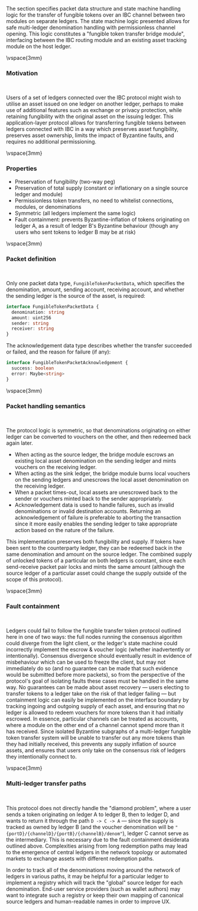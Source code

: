 The section specifies packet data structure and state machine handling logic for the transfer of fungible tokens over an IBC channel between two modules on separate ledgers. The state machine logic presented allows for safe multi-ledger denomination handling with permissionless channel opening. This logic constitutes a "fungible token transfer bridge module", interfacing between the IBC routing module and an existing asset tracking module on the host ledger.

\vspace{3mm}

### Motivation

&nbsp;

Users of a set of ledgers connected over the IBC protocol might wish to utilise an asset issued on one ledger on another ledger, perhaps to make use of additional features such as exchange or privacy protection, while retaining fungibility with the original asset on the issuing ledger. This application-layer protocol allows for transferring fungible tokens between ledgers connected with IBC in a way which preserves asset fungibility, preserves asset ownership, limits the impact of Byzantine faults, and requires no additional permissioning.

\vspace{3mm}

### Properties

- Preservation of fungibility (two-way peg)
- Preservation of total supply (constant or inflationary on a single source ledger and module)
- Permissionless token transfers, no need to whitelist connections, modules, or denominations
- Symmetric (all ledgers implement the same logic)
- Fault containment: prevents Byzantine-inflation of tokens originating on ledger A, as a result of ledger B's Byzantine behaviour (though any users who sent tokens to ledger B may be at risk)

\vspace{3mm}

### Packet definition

&nbsp;

Only one packet data type, `FungibleTokenPacketData`, which specifies the denomination, amount, sending account, receiving account, and whether the sending ledger is the source of the asset, is required:

```typescript
interface FungibleTokenPacketData {
  denomination: string
  amount: uint256
  sender: string
  receiver: string
}
```

The acknowledgement data type describes whether the transfer succeeded or failed, and the reason for failure (if any):


```typescript
interface FungibleTokenPacketAcknowledgement {
  success: boolean
  error: Maybe<string>
}
```

\vspace{3mm}

### Packet handling semantics

&nbsp;

The protocol logic is symmetric, so that denominations originating on either ledger can be converted to vouchers on the other, and then redeemed back again later.

- When acting as the source ledger, the bridge module escrows an existing local asset denomination on the sending ledger and mints vouchers on the receiving ledger.
- When acting as the sink ledger, the bridge module burns local vouchers on the sending ledgers and unescrows the local asset denomination on the receiving ledger.
- When a packet times-out, local assets are unescrowed back to the sender or vouchers minted back to the sender appropriately.
- Acknowledgement data is used to handle failures, such as invalid denominations or invalid destination accounts. Returning
  an acknowledgement of failure is preferable to aborting the transaction since it more easily enables the sending ledger
  to take appropriate action based on the nature of the failure.

This implementation preserves both fungibility and supply. If tokens have been sent to the counterparty ledger, they can be redeemed back in the same denomination and amount on the source ledger.
The combined supply of unlocked tokens of a particular on both ledgers is constant, since each send-receive packet pair locks and mints the same amount (although the source ledger of a particular
asset could change the supply outside of the scope of this protocol).

\vspace{3mm}

### Fault containment

&nbsp;

Ledgers could fail to follow the fungible transfer token protocol outlined here in one of two ways: the full nodes running the consensus algorithm could diverge from the light client, or the ledger's state machine could incorrectly implement the escrow & voucher logic (whether inadvertently or intentionally). Consensus divergence should eventually result in evidence of misbehaviour which can be used to freeze the client, but may not immediately do so (and no guarantee can be made that such evidence would be submitted before more packets), so from the perspective of the protocol's goal of isolating faults these cases must be handled in the same way. No guarantees can be made about asset recovery — users electing to transfer tokens to a ledger take on the risk of that ledger failing — but containment logic can easily be implemented on the interface boundary by tracking ingoing and outgoing supply of each asset, and ensuring that no ledger is allowed to redeem vouchers for more tokens than it had initially escrowed. In essence, particular channels can be treated as accounts, where a module on the other end of a channel cannot spend more than it has received. Since isolated Byzantine subgraphs of a multi-ledger fungible token transfer system will be unable to transfer out any more tokens than they had initially received, this prevents any supply inflation of source assets, and ensures that users only take on the consensus risk of ledgers they intentionally connect to.

\vspace{3mm}

### Multi-ledger transfer paths

&nbsp;

This protocol does not directly handle the "diamond problem", where a user sends a token originating on ledger A to ledger B, then to ledger D, and wants to return it through the path `D -> C -> A` — since the supply is tracked as owned by ledger B (and the voucher denomination will be `"{portD}/{channelD}/{portB}/{channelB}/denom"`), ledger C cannot serve as the intermediary. This is necessary due to the fault containment desiderata outlined above. Complexities arising from long redemption paths may lead to the emergence of central ledgers in the network topology or automated markets to exchange assets with different redemption paths.

In order to track all of the denominations moving around the network of ledgers in various paths, it may be helpful for a particular ledger to implement a registry which will track the "global" source ledger for each denomination. End-user service providers (such as wallet authors) may want to integrate such a registry or keep their own mapping of canonical source ledgers and human-readable names in order to improve UX.
